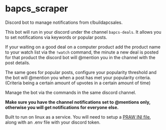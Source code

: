 # bapcs_scraper
Discord bot to manage notifications from r/buildapcsales.

This bot will run in your discord under the channel `bapcs-deals`.  It allows you to set notifications via keywords or popular posts.

If your waiting on a good deal on a computer product add the product name to your watch list via the `!watch` command, the minute a new deal is posted for that product the discord bot will @mention you in the channel with the post details.

The same goes for popular posts, configure your popularity threshold and the bot will @mention you when a post has met your popularity criteria.  (Criteria being a certain amount of upvotes in a certain amount of time)

Manage the bot via the commands in the same discord channel.

**Make sure you have the channel notifications set to @mentions only, otherwise you will get notifications for everyone else.**

Built to run on linux as a service. You will need to setup a [PRAW INI file](https://praw.readthedocs.io/en/stable/getting_started/configuration/prawini.html), along with an .env file with your discord token.

